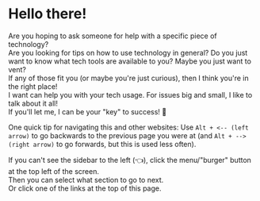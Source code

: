 # Hello there!
  
Are you hoping to ask someone for help with a specific piece of technology?  
Are you looking for tips on how to use technology in general? 
Do you just want to know what tech tools are available to you? 
Maybe you just want to vent?  
If any of those fit you (or maybe you're just curious), then I think you're in the right place!  
I want can help you with your tech usage. 
For issues big and small, I like to talk about it all!  
If you'll let me, I can be your "key" to success! 🔑

One quick tip for navigating this and other websites: Use `Alt + <-- (left arrow)` to go backwards to the previous page you were at (and `Alt + --> (right arrow)` to go forwards, but this is used less often).

If you can't see the sidebar to the left (👈), click the menu/"burger" button at the top left of the screen.  
Then you can select what section to go to next.  
Or click one of the links at the top of this page.

